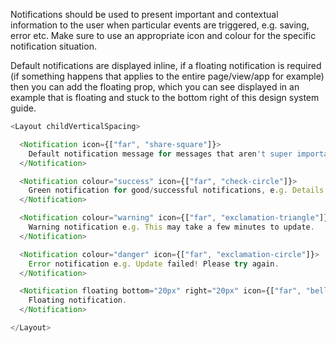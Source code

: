 Notifications should be used to present important and contextual information to the user when particular events are triggered, e.g. saving, error etc. Make sure to use an appropriate icon and colour for the specific notification situation.

Default notifications are displayed inline, if a floating notification is required (if something happens that applies to the entire page/view/app for example) then you can add the floating prop, which you can see displayed in an example that is floating and stuck to the bottom right of this design system guide.

```js
<Layout childVerticalSpacing>

  <Notification icon={["far", "share-square"]}>
    Default notification message for messages that aren't super important, e.g. Link shared.
  </Notification>

  <Notification colour="success" icon={["far", "check-circle"]}>
    Green notification for good/successful notifications, e.g. Details updated successfully!
  </Notification>

  <Notification colour="warning" icon={["far", "exclamation-triangle"]}>
    Warning notification e.g. This may take a few minutes to update.
  </Notification>

  <Notification colour="danger" icon={["far", "exclamation-circle"]}>
    Error notification e.g. Update failed! Please try again.
  </Notification>

  <Notification floating bottom="20px" right="20px" icon={["far", "bell"]}>
    Floating notification.
  </Notification>

</Layout>
```
